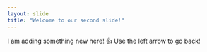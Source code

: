 ```yaml
---
layout: slide
title: "Welcome to our second slide!"
---
```

I am adding something new here! :+1:
Use the left arrow to go back!
